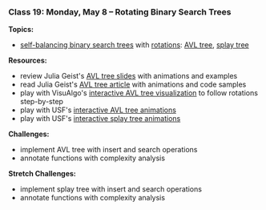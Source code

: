 ### Class 19: Monday, May 8 – Rotating Binary Search Trees

**Topics:**
- [self-balancing binary search trees] with [rotations]: [AVL tree], [splay tree]

**Resources:**
- review Julia Geist's [AVL tree slides] with animations and examples
- read Julia Geist's [AVL tree article] with animations and code samples
- play with VisuAlgo's [interactive AVL tree visualization][visualgo bst] to follow rotations step-by-step
- play with USF's [interactive AVL tree animations][USF AVL tree]
- play with USF's [interactive splay tree animations][USF splay tree]

**Challenges:**
- implement AVL tree with insert and search operations
- annotate functions with complexity analysis

**Stretch Challenges:**
- implement splay tree with insert and search operations
- annotate functions with complexity analysis

[self-balancing binary search trees]: https://en.wikipedia.org/wiki/Self-balancing_binary_search_tree
[rotations]: https://en.wikipedia.org/wiki/Tree_rotation
[AVL tree]: https://en.wikipedia.org/wiki/AVL_tree
[splay tree]: https://en.wikipedia.org/wiki/Splay_tree
[red-black tree]: https://en.wikipedia.org/wiki/Red%E2%80%93black_tree

[AVL tree slides]: https://docs.google.com/presentation/d/1ZTq_DbxTpnnTMw5GvF4TNJZV7P0k1UGwmm40-SBgfM8/edit
[AVL tree article]: https://medium.com/@julia.geist/c8cef61d3ea1
[visualgo bst]: https://visualgo.net/bst
[USF AVL tree]: https://www.cs.usfca.edu/~galles/visualization/AVLtree.html
[USF splay tree]: https://www.cs.usfca.edu/~galles/visualization/SplayTree.html
[USF red-black tree]: https://www.cs.usfca.edu/~galles/visualization/RedBlack.html
